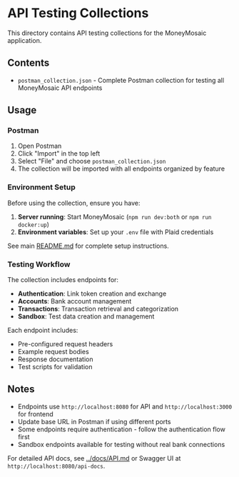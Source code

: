 # API Testing Collections

This directory contains API testing collections for the MoneyMosaic application.

## Contents

- `postman_collection.json` - Complete Postman collection for testing all MoneyMosaic API endpoints

## Usage

### Postman

1. Open Postman
2. Click "Import" in the top left
3. Select "File" and choose `postman_collection.json`
4. The collection will be imported with all endpoints organized by feature

### Environment Setup

Before using the collection, ensure you have:

1. **Server running**: Start MoneyMosaic (`npm run dev:both` or `npm run docker:up`)
2. **Environment variables**: Set up your `.env` file with Plaid credentials

See main [README.md](../README.md) for complete setup instructions.

### Testing Workflow

The collection includes endpoints for:

- **Authentication**: Link token creation and exchange
- **Accounts**: Bank account management
- **Transactions**: Transaction retrieval and categorization
- **Sandbox**: Test data creation and management

Each endpoint includes:

- Pre-configured request headers
- Example request bodies
- Response documentation
- Test scripts for validation

## Notes

- Endpoints use `http://localhost:8080` for API and `http://localhost:3000` for frontend
- Update base URL in Postman if using different ports
- Some endpoints require authentication - follow the authentication flow first
- Sandbox endpoints available for testing without real bank connections

For detailed API docs, see [../docs/API.md](../docs/API.md) or Swagger UI at `http://localhost:8080/api-docs`.
